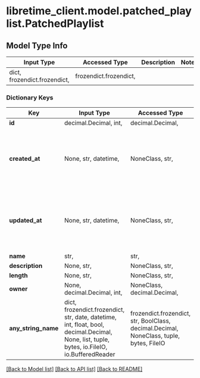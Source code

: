 # libretime_client.model.patched_playlist.PatchedPlaylist

## Model Type Info
Input Type | Accessed Type | Description | Notes
------------ | ------------- | ------------- | -------------
dict, frozendict.frozendict,  | frozendict.frozendict,  |  | 

### Dictionary Keys
Key | Input Type | Accessed Type | Description | Notes
------------ | ------------- | ------------- | ------------- | -------------
**id** | decimal.Decimal, int,  | decimal.Decimal,  |  | [optional] 
**created_at** | None, str, datetime,  | NoneClass, str,  |  | [optional] value must conform to RFC-3339 date-time
**updated_at** | None, str, datetime,  | NoneClass, str,  |  | [optional] value must conform to RFC-3339 date-time
**name** | str,  | str,  |  | [optional] 
**description** | None, str,  | NoneClass, str,  |  | [optional] 
**length** | None, str,  | NoneClass, str,  |  | [optional] 
**owner** | None, decimal.Decimal, int,  | NoneClass, decimal.Decimal,  |  | [optional] 
**any_string_name** | dict, frozendict.frozendict, str, date, datetime, int, float, bool, decimal.Decimal, None, list, tuple, bytes, io.FileIO, io.BufferedReader | frozendict.frozendict, str, BoolClass, decimal.Decimal, NoneClass, tuple, bytes, FileIO | any string name can be used but the value must be the correct type | [optional]

[[Back to Model list]](../../README.md#documentation-for-models) [[Back to API list]](../../README.md#documentation-for-api-endpoints) [[Back to README]](../../README.md)

